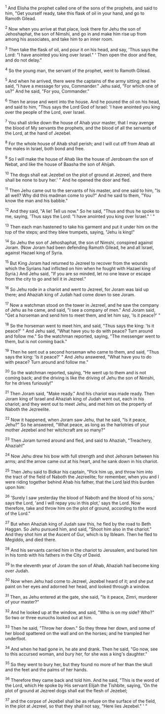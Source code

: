 <sup>1</sup> 
And Elisha the prophet called one of the sons of the prophets, and said to him, "Get yourself ready, take this flask of oil in your hand, and go to Ramoth Gilead. 

<sup>2</sup> 
Now when you arrive at that place, look there for Jehu the son of Jehoshaphat, the son of Nimshi, and go in and make him rise up from among his associates, and take him to an inner room. 

<sup>3</sup> 
Then take the flask of oil, and pour it on his head, and say, 'Thus says the Lord: "I have anointed you king over Israel." ' Then open the door and flee, and do not delay." 

<sup>4</sup> 
So the young man, the servant of the prophet, went to Ramoth Gilead. 

<sup>5</sup> 
And when he arrived, there were the captains of the army sitting; and he said, "I have a message for you, Commander." Jehu said, "For which one of us?" And he said, "For you, Commander." 

<sup>6</sup> 
Then he arose and went into the house. And he poured the oil on his head, and said to him, "Thus says the Lord God of Israel: 'I have anointed you king over the people of the Lord, over Israel. 

<sup>7</sup> 
You shall strike down the house of Ahab your master, that I may avenge the blood of My servants the prophets, and the blood of all the servants of the Lord, at the hand of Jezebel. 

<sup>8</sup> 
For the whole house of Ahab shall perish; and I will cut off from Ahab all the males in Israel, both bond and free. 

<sup>9</sup> 
So I will make the house of Ahab like the house of Jeroboam the son of Nebat, and like the house of Baasha the son of Ahijah. 

<sup>10</sup> 
The dogs shall eat Jezebel on the plot of ground at Jezreel, and there shall be none to bury her.' " And he opened the door and fled. 

<sup>11</sup> 
Then Jehu came out to the servants of his master, and one said to him, "Is all well? Why did this madman come to you?" And he said to them, "You know the man and his babble." 

<sup>12</sup> 
And they said, "A lie! Tell us now." So he said, "Thus and thus he spoke to me, saying, 'Thus says the Lord: "I have anointed you king over Israel." ' " 

<sup>13</sup> 
Then each man hastened to take his garment and put it under him on the top of the steps; and they blew trumpets, saying, "Jehu is king!" 

<sup>14</sup> 
So Jehu the son of Jehoshaphat, the son of Nimshi, conspired against Joram. (Now Joram had been defending Ramoth Gilead, he and all Israel, against Hazael king of Syria. 

<sup>15</sup> 
But King Joram had returned to Jezreel to recover from the wounds which the Syrians had inflicted on him when he fought with Hazael king of Syria.) And Jehu said, "If you are so minded, let no one leave or escape from the city to go and tell it in Jezreel." 

<sup>16</sup> 
So Jehu rode in a chariot and went to Jezreel, for Joram was laid up there; and Ahaziah king of Judah had come down to see Joram. 

<sup>17</sup> 
Now a watchman stood on the tower in Jezreel, and he saw the company of Jehu as he came, and said, "I see a company of men." And Joram said, "Get a horseman and send him to meet them, and let him say, 'Is it peace?' " 

<sup>18</sup> 
So the horseman went to meet him, and said, "Thus says the king: 'Is it peace?' " And Jehu said, "What have you to do with peace? Turn around and follow me." So the watchman reported, saying, "The messenger went to them, but is not coming back." 

<sup>19</sup> 
Then he sent out a second horseman who came to them, and said, "Thus says the king: 'Is it peace?' " And Jehu answered, "What have you to do with peace? Turn around and follow me." 

<sup>20</sup> 
So the watchman reported, saying, "He went up to them and is not coming back; and the driving is like the driving of Jehu the son of Nimshi, for he drives furiously!" 

<sup>21</sup> 
Then Joram said, "Make ready." And his chariot was made ready. Then Joram king of Israel and Ahaziah king of Judah went out, each in his chariot; and they went out to meet Jehu, and met him on the property of Naboth the Jezreelite. 

<sup>22</sup> 
Now it happened, when Joram saw Jehu, that he said, "Is it peace, Jehu?" So he answered, "What peace, as long as the harlotries of your mother Jezebel and her witchcraft are so many?" 

<sup>23</sup> 
Then Joram turned around and fled, and said to Ahaziah, "Treachery, Ahaziah!" 

<sup>24</sup> 
Now Jehu drew his bow with full strength and shot Jehoram between his arms; and the arrow came out at his heart, and he sank down in his chariot. 

<sup>25</sup> 
Then Jehu said to Bidkar his captain, "Pick him up, and throw him into the tract of the field of Naboth the Jezreelite; for remember, when you and I were riding together behind Ahab his father, that the Lord laid this burden upon him: 

<sup>26</sup> 
'Surely I saw yesterday the blood of Naboth and the blood of his sons,' says the Lord, 'and I will repay you in this plot,' says the Lord. Now therefore, take and throw him on the plot of ground, according to the word of the Lord." 

<sup>27</sup> 
But when Ahaziah king of Judah saw this, he fled by the road to Beth Haggan. So Jehu pursued him, and said, "Shoot him also in the chariot." And they shot him at the Ascent of Gur, which is by Ibleam. Then he fled to Megiddo, and died there. 

<sup>28</sup> 
And his servants carried him in the chariot to Jerusalem, and buried him in his tomb with his fathers in the City of David. 

<sup>29</sup> 
In the eleventh year of Joram the son of Ahab, Ahaziah had become king over Judah.

<sup>30</sup> 
Now when Jehu had come to Jezreel, Jezebel heard of it; and she put paint on her eyes and adorned her head, and looked through a window. 

<sup>31</sup> 
Then, as Jehu entered at the gate, she said, "Is it peace, Zimri, murderer of your master?" 

<sup>32</sup> 
And he looked up at the window, and said, "Who is on my side? Who?" So two or three eunuchs looked out at him. 

<sup>33</sup> 
Then he said, "Throw her down." So they threw her down, and some of her blood spattered on the wall and on the horses; and he trampled her underfoot. 

<sup>34</sup> 
And when he had gone in, he ate and drank. Then he said, "Go now, see to this accursed woman, and bury her, for she was a king's daughter." 

<sup>35</sup> 
So they went to bury her, but they found no more of her than the skull and the feet and the palms of her hands. 

<sup>36</sup> 
Therefore they came back and told him. And he said, "This is the word of the Lord, which He spoke by His servant Elijah the Tishbite, saying, 'On the plot of ground at Jezreel dogs shall eat the flesh of Jezebel; 

<sup>37</sup> 
and the corpse of Jezebel shall be as refuse on the surface of the field, in the plot at Jezreel, so that they shall not say, "Here lies Jezebel." ' "